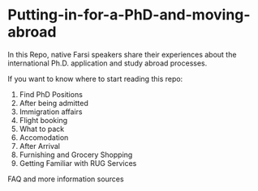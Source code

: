 # Putting-in-for-a-PhD-and-moving-abroad
In this Repo, native Farsi speakers share their experiences about the international Ph.D. application and study abroad processes.

If you want to know where to start reading this repo:
1. Find PhD Positions
2. After being admitted
3. Immigration affairs
4. Flight booking
5. What to pack
6. Accomodation
7. After Arrival
8. Furnishing and Grocery Shopping
9. Getting Familiar with RUG Services 


FAQ and more information sources
